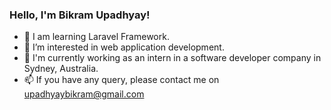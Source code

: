 ### Hello, I'm Bikram Upadhyay! 

- 👋 I am learning Laravel Framework.
- 👀 I’m interested in web application development. 
- 🌱 I'm currently working as an intern in a software developer company in Sydney, Australia.   
- 📫 If you have any query, please contact me on upadhyaybikram@gmail.com

<!---
upadhyaybikram/upadhyaybikram is a ✨ special ✨ repository because its `README.md` (this file) appears on your GitHub profile.
You can click the Preview link to take a look at your changes.
--->
